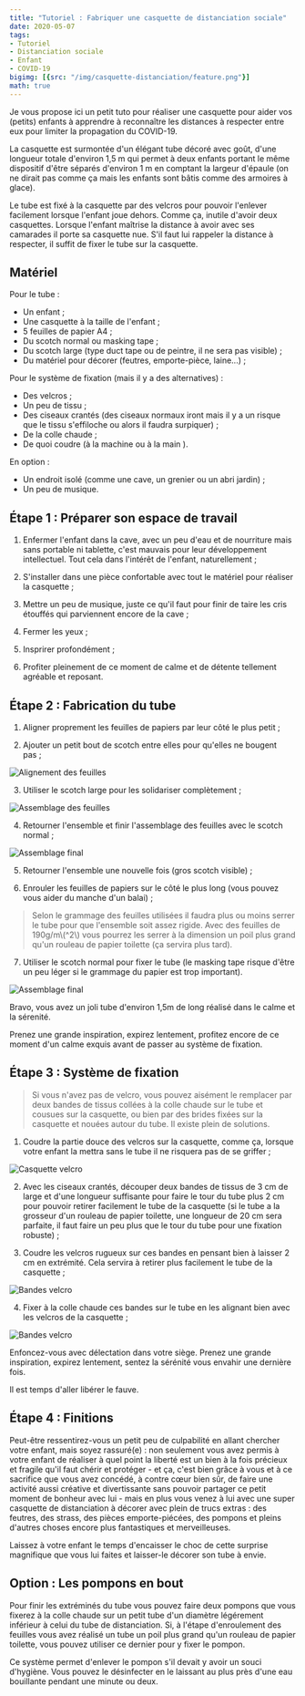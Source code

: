 ```yaml
---
title: "Tutoriel : Fabriquer une casquette de distanciation sociale"
date: 2020-05-07
tags: 
- Tutoriel
- Distanciation sociale
- Enfant
- COVID-19
bigimg: [{src: "/img/casquette-distanciation/feature.png"}]
math: true
---
```


Je vous propose ici un petit tuto pour réaliser une casquette pour aider vos (petits) enfants à apprendre à reconnaître les distances à respecter entre eux pour limiter la propagation du COVID-19.

La casquette est surmontée d'un élégant tube décoré avec goût, d'une longueur totale d'environ 1,5 m qui permet à deux enfants portant le même dispositif d'être séparés d'environ 1 m en comptant la largeur d'épaule (on ne dirait pas comme ça mais les enfants sont bâtis comme des armoires à glace).

Le tube est fixé à la casquette par des velcros pour pouvoir l'enlever facilement lorsque l'enfant joue dehors. Comme ça, inutile d'avoir deux casquettes. Lorsque l'enfant maîtrise la distance à avoir avec ses camarades il porte sa casquette nue. S'il faut lui rappeler la distance à respecter, il suffit de fixer le tube sur la casquette.

## Matériel
Pour le tube :

- Un enfant&nbsp;;
- Une casquette à la taille de l'enfant&nbsp;;
- 5 feuilles de papier A4&nbsp;;
- Du scotch normal ou masking tape&nbsp;;
- Du scotch large (type duct tape ou de peintre, il ne sera pas visible)&nbsp;;
- Du matériel pour décorer (feutres, emporte-pièce, laine...)&nbsp;;

Pour le système de fixation (mais il y a des alternatives) :

- Des velcros&nbsp;;
- Un peu de tissu&nbsp;;
- Des ciseaux crantés (des ciseaux normaux iront mais il y a un risque que le tissu s'effiloche ou alors il faudra surpiquer)&nbsp;;
- De la colle chaude&nbsp;;
- De quoi coudre (à la machine ou à la main ).

En option :

- Un endroit isolé (comme une cave, un grenier ou un abri jardin)&nbsp;;
- Un peu de musique.

## Étape 1 : Préparer son espace de travail

1. Enfermer l'enfant dans la cave, avec un peu d'eau et de nourriture mais sans portable ni tablette, c'est mauvais pour leur développement intellectuel. Tout cela dans l'intérêt de l'enfant, naturellement&nbsp;;

1. S'installer dans une pièce confortable avec tout le matériel pour réaliser la casquette&nbsp;;

1. Mettre un peu de musique, juste ce qu'il faut pour finir de taire les cris étouffés qui parviennent encore de la cave&nbsp;;

1. Fermer les yeux&nbsp;;

1. Insprirer profondément&nbsp;;

1. Profiter pleinement de ce moment de calme et de détente tellement agréable et reposant.


## Étape 2 : Fabrication du tube

1. Aligner proprement les feuilles de papiers par leur côté le plus petit&nbsp;;

1. Ajouter un petit bout de scotch entre elles pour qu'elles ne bougent pas&nbsp;;

![Alignement des feuilles](/img/casquette-distanciation/alignement.png)

3. Utiliser le scotch large pour les solidariser complètement&nbsp;;

![Assemblage des feuilles](/img/casquette-distanciation/gros-scotch.png)

4. Retourner l'ensemble et finir l'assemblage des feuilles avec le scotch normal&nbsp;;

![Assemblage final](/img/casquette-distanciation/assemblage-final.png)

5. Retourner l'ensemble une nouvelle fois (gros scotch visible)&nbsp;;

1. Enrouler les feuilles de papiers sur le côté le plus long (vous pouvez vous aider du manche d'un balai)&nbsp;;

> Selon le grammage des feuilles utilisées il faudra plus ou moins serrer le tube pour que l'ensemble soit assez rigide. Avec des feuilles de 190g/m\\(^2\\) vous pourrez les serrer à la dimension un poil plus grand qu'un rouleau de papier toilette (ça servira plus tard).


7. Utiliser le scotch normal pour fixer le tube (le masking tape risque d'être un peu léger si le grammage du papier est trop important).

![Assemblage final](/img/casquette-distanciation/rouleau.png)

Bravo, vous avez un joli tube d'environ 1,5m de long réalisé dans le calme et la sérenité. 

Prenez une grande inspiration, expirez lentement, profitez encore de ce moment d'un calme exquis avant de passer au système de fixation.


## Étape 3 : Système de fixation

> Si vous n'avez pas de velcro, vous pouvez aisément le remplacer par deux bandes de tissus collées à la colle chaude sur le tube et cousues sur la casquette, ou bien par des brides fixées sur la casquette et nouées autour du tube. Il existe plein de solutions.


1. Coudre la partie douce des velcros sur la casquette, comme ça, lorsque votre enfant la mettra sans le tube il ne risquera pas de se griffer&nbsp;;

![Casquette velcro](/img/casquette-distanciation/casquette-velcro.png)

2. Avec les ciseaux crantés, découper deux bandes de tissus de 3 cm de large et d'une longueur suffisante pour faire le tour du tube plus 2 cm pour pouvoir retirer facilement le tube de la casquette (si le tube a la grosseur d'un rouleau de papier toilette, une longueur de 20 cm sera parfaite, il faut faire un peu plus que le tour du tube pour une fixation robuste)&nbsp;;

1. Coudre les velcros rugueux sur ces bandes en pensant bien à laisser 2 cm en extrémité. Cela servira à retirer plus facilement le tube de la casquette&nbsp;;

![Bandes velcro](/img/casquette-distanciation/bandes.png)

4. Fixer à la colle chaude ces bandes sur le tube en les alignant bien avec les velcros de la casquette&nbsp;;

![Bandes velcro](/img/casquette-distanciation/velcro-tube.png)


Enfoncez-vous avec délectation dans votre siège. Prenez une grande inspiration, expirez lentement, sentez la sérénité vous envahir une dernière fois.

Il est temps d'aller libérer le fauve.

## Étape 4 : Finitions 

Peut-être ressentirez-vous un petit peu de culpabilité en allant chercher votre enfant, mais soyez rassuré(e) : non seulement vous avez permis à votre enfant de réaliser à quel point la liberté est un bien à la fois précieux et fragile qu'il faut chérir et protéger - et ça, c'est bien grâce à vous et à ce sacrifice que vous avez concédé, à contre cœur bien sûr, de faire une activité aussi créative et divertissante sans pouvoir partager ce petit moment de bonheur avec lui - mais en plus vous venez à lui avec une super casquette de distanciation à décorer avec plein de trucs extras : des feutres, des strass, des pièces emporte-piécées, des pompons et pleins d'autres choses encore plus fantastiques et merveilleuses.

Laissez à votre enfant le temps d'encaisser le choc de cette surprise magnifique que vous lui faites et laisser-le décorer son tube à envie.

## Option : Les pompons en bout

Pour finir les extréminés du tube vous pouvez faire deux pompons que vous fixerez à la colle chaude sur un petit tube d'un diamètre légérement inférieur à celui du tube de distanciation. Si, à l'étape d'enroulement des feuilles vous avez réalisé un tube un poil plus grand qu'un rouleau de papier toilette, vous pouvez utiliser ce dernier pour y fixer le pompon. 

Ce système permet d'enlever le pompon s'il devait y avoir un souci d'hygiène. Vous pouvez le désinfecter en le laissant au plus près d'une eau bouillante pendant une minute ou deux.

